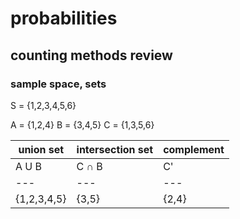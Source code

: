 # probabilities

## counting methods review
### sample space, sets
S = {1,2,3,4,5,6}

A = {1,2,4}
B = {3,4,5}
C = {1,3,5,6}

| **union set** | **intersection set** | **complement** |
| --- | --- | --- |
| A U B | C ∩ B | C' |
| --- | --- | --- |
| {1,2,3,4,5} | {3,5} | {2,4} |
